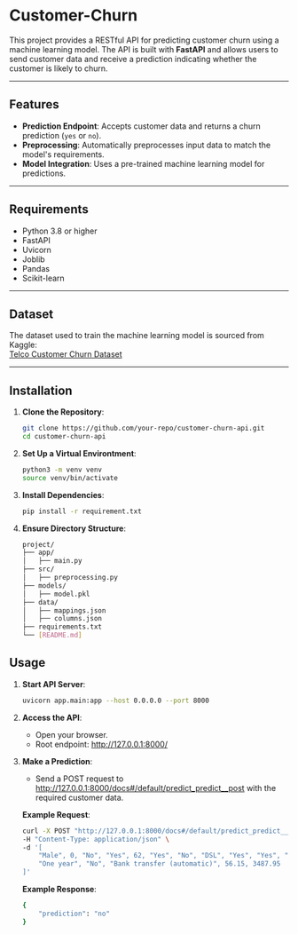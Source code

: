 # Customer-Churn

This project provides a RESTful API for predicting customer churn using a machine learning model. The API is built with **FastAPI** and allows users to send customer data and receive a prediction indicating whether the customer is likely to churn.

---

## Features

- **Prediction Endpoint**: Accepts customer data and returns a churn prediction (`yes` or `no`).
- **Preprocessing**: Automatically preprocesses input data to match the model's requirements.
- **Model Integration**: Uses a pre-trained machine learning model for predictions.

---

## Requirements

- Python 3.8 or higher
- FastAPI
- Uvicorn
- Joblib
- Pandas
- Scikit-learn

---

## Dataset

The dataset used to train the machine learning model is sourced from Kaggle:  
[Telco Customer Churn Dataset](https://www.kaggle.com/datasets/blastchar/telco-customer-churn)

---

## Installation

1. **Clone the Repository**:
   ```bash
   git clone https://github.com/your-repo/customer-churn-api.git
   cd customer-churn-api
   ```

2. **Set Up a Virtual Environtment**:
    ```bash
    python3 -m venv venv
    source venv/bin/activate
    ```

3. **Install Dependencies**:
    ```bash
    pip install -r requirement.txt
    ```

4. **Ensure Directory Structure**:
    ```bash
    project/
    ├── app/
    │   ├── main.py
    ├── src/
    │   ├── preprocessing.py
    ├── models/
    │   ├── model.pkl
    ├── data/
    │   ├── mappings.json
    │   ├── columns.json
    ├── requirements.txt
    └── [README.md]
    ```

## Usage

1. **Start API Server**:
    ```bash
    uvicorn app.main:app --host 0.0.0.0 --port 8000
    ```

2. **Access the API**:
    - Open your browser.
    - Root endpoint: http://127.0.0.1:8000/

3. **Make a Prediction**:
    - Send a POST request to http://127.0.0.1:8000/docs#/default/predict_predict__post with the required customer data.
    
    **Example Request**:
    ```bash
    curl -X POST "http://127.0.0.1:8000/docs#/default/predict_predict__post" \
    -H "Content-Type: application/json" \
    -d '[
        "Male", 0, "No", "Yes", 62, "Yes", "No", "DSL", "Yes", "Yes", "No", "No", "No", "No",
        "One year", "No", "Bank transfer (automatic)", 56.15, 3487.95
    ]'
    ```
    **Example Response**:
    ```bash
    {
        "prediction": "no"
    }
    ```